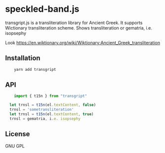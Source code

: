 # speckled-band.js


transgript.js is a transliteration library for Ancient Greek. It supports Wictionary transliteration scheme. Shows transliteration or gematria, i.e. isopsephy

Look https://en.wiktionary.org/wiki/Wiktionary:Ancient_Greek_transliteration

## Installation

````javascript
    yarn add transgript
````

## API

````javascript
    import { t15n } from "transgript"
````

````javascript
  let trnsl = t15n(el.textContent, false)
  trnsl = 'sometransliteration'
  let trnsl = t15n(el.textContent, true)
  trnsl = gematria, i.e. isopsephy
````


## License

  GNU GPL
